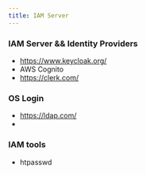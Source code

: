 ```yaml
---
title: IAM Server
---
```


### IAM Server && Identity Providers

- https://www.keycloak.org/
- AWS Cognito
- https://clerk.com/

### OS Login
- https://ldap.com/
- 

### IAM tools

- htpasswd